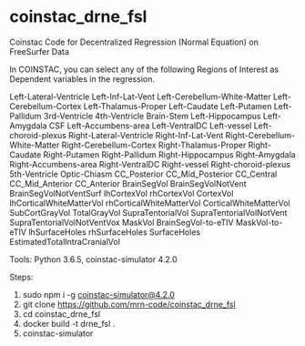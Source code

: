 # coinstac_drne_fsl
Coinstac Code for Decentralized Regression (Normal Equation) on FreeSurfer Data

In COINSTAC, you can select any of the following Regions of Interest as Dependent variables in the regression.

Left-Lateral-Ventricle Left-Inf-Lat-Vent Left-Cerebellum-White-Matter Left-Cerebellum-Cortex Left-Thalamus-Proper Left-Caudate Left-Putamen Left-Pallidum 3rd-Ventricle 4th-Ventricle Brain-Stem Left-Hippocampus Left-Amygdala CSF Left-Accumbens-area Left-VentralDC Left-vessel Left-choroid-plexus Right-Lateral-Ventricle Right-Inf-Lat-Vent Right-Cerebellum-White-Matter Right-Cerebellum-Cortex Right-Thalamus-Proper Right-Caudate Right-Putamen Right-Pallidum Right-Hippocampus Right-Amygdala Right-Accumbens-area Right-VentralDC Right-vessel Right-choroid-plexus 5th-Ventricle Optic-Chiasm CC_Posterior CC_Mid_Posterior CC_Central CC_Mid_Anterior CC_Anterior BrainSegVol BrainSegVolNotVent BrainSegVolNotVentSurf lhCortexVol rhCortexVol CortexVol lhCorticalWhiteMatterVol rhCorticalWhiteMatterVol CorticalWhiteMatterVol SubCortGrayVol TotalGrayVol SupraTentorialVol SupraTentorialVolNotVent SupraTentorialVolNotVentVox MaskVol BrainSegVol-to-eTIV MaskVol-to-eTIV lhSurfaceHoles rhSurfaceHoles SurfaceHoles EstimatedTotalIntraCranialVol

Tools: Python 3.6.5, coinstac-simulator 4.2.0

Steps:
1) sudo npm i -g coinstac-simulator@4.2.0
2) git clone https://github.com/mrn-code/coinstac_drne_fsl
3) cd coinstac_drne_fsl
4) docker build -t drne_fsl .
5) coinstac-simulator
